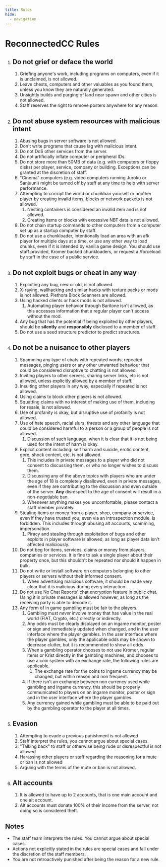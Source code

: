 ```yaml
---
title: Rules
hide:
  - navigation
---
```


# ReconnectedCC Rules

1. ## Do not grief or deface the world
    1. Griefing anyone's work, including programs on computers, even if it is unclaimed, is not allowed.
    2. Leave chests, computers and other valuables as you found them, unless you know they are naturally generated.
    3. Unsightly builds and purging of land near spawn and other cities is not allowed.
    4. Staff reserves the right to remove posters anywhere for any reason.
2.  ## Do not abuse system resources with malicious intent
    1. Abusing bugs in server software is not allowed.
    2. Don't write programs that cause lag with malicious intent.
    3.  Do not DoS other services from the server.
    4.  Do not artificially inflate computer or peripheral IDs.
    5.  Do not store more than 50MB of data (e.g. with computers or floppy disks) per player, service, company or building. Exceptions can be granted at the discretion of staff.
    6.  "Cinema" computers (e.g. video computers running Juroku or Sanjuuni) might be turned off by staff at any time to help with server performance.
    7.  Attempting to corrupt the world or chunkban yourself or another player by creating invalid items, blocks or network packets is not allowed.
        1.  Nesting containers is considered an invalid item and is not allowed.
        2.  Creating items or blocks with excessive NBT data is not allowed.
    8.  Do not chain startup commands to other computers from a computer set up as a startup computer by staff.
    9.  Do not use a chunkloader, intentionally load an area with an afk player for multiple days at a time, or use any other way to load chunks, even if it is intended by vanilla game design. You should use staff provided, Kromer backed chunkloaders, or request a /forceload by staff in the case of a public service.
3.  ## Do not exploit bugs or cheat in any way
    1.  Exploiting any bug, new or old, is not allowed.
    2.  X-raying, wallhacking and similar hacks with texture packs or mods is not allowed. Plethora Block Scanners are allowed.
    3.  Using hacked clients or hack mods is not allowed.
        1.  Automating player behavior through Baritone isn't allowed, as this accesses information that a regular player can't access without the mod.
    4.  Any bug that has the potential if being exploited by other players, should be **silently** and **responsibly** disclosed to a member of staff.
    5.  Do not use a seed structure predictor to predict structures.
4.  ## Do not be a nuisance to other players
    1.  Spamming any type of chats with repeated words, repeated messages, pinging users or any other unwanted behaviour that could be considered disruptive to chatting is not allowed.
    2.  Inviting players to other servers, sharing server links, etc is not allowed, unless explicitly allowed by a member of staff.
    3.  Insulting other players in any way, especially if repeated is not allowed.
    4.  Using claims to block other players is not allowed.
    5.  Squatting claims with no interest of making use of them, including for resale, is not allowed.
    6.  Use of profanity is okay, but disruptive use of profanity is not allowed.
    7.  Use of hate speech, racial slurs, threats and any other language that could be considered harmful to a person or a group of people is not allowed.
        1.  Discussion of such language, when it is clear that it is not being used for the intent of harm is okay.
    8.  Explicit content including: self harm and suicide, erotic content, gore, shock content, etc. is not allowed.
        1.  This includes in private messages to a player who did not consent to discussing them, or who no longer wishes to discuss them.
        2.  Discussing any of the above topics with players who are under the age of 18 is completely disallowed, even in private messages, even if they are contributing to the discussion and even outside of the server. **Any** disrespect to the age of consent will result in a non-negotiable ban.
        3.  Whenever anything makes you uncomfortable, please contact a staff member privately.
    9.  Stealing items or money from a player, shop, company or service, even if they have trusted you, even via an introspection module, is forbidden. This includes through abusing alt accounts, scamming, impersonation.
        1.  Piracy and stealing through exploitation of bugs and other exploits in player software is allowed, as long as player data isn't affected maliciously.
    10. Do not beg for items, services, claims or money from players, companies or services. It is fine to ask a single player about their property once, but this shouldn't be repeated nor should it happen in bulk.
    11. Do not write or install software on computers belonging to other players or servers without their informed consent.
        1.  When advertising malicious software, it should be made very clear that it is malicious during every interaction.
    12. Do not use No Chat Reports' chat encryption feature in public chat. Using it in private messages is allowed however, as long as the receiving party is able to decode it.
    13. Any form of in game gambling must be fair to the players.
        1. Gambling must *never* involve money that has value in the real world (FIAT, Crypto, etc.) directly or indirectly.
        2. Any odds must be clearly displayed on an ingame monitor, poster or sign and immediately updated when changed, and in the user interface where the player gambles. In the user interface where the player gambles, only the applicable odds may be shown to decrease clutter, but it is recommended to show all odds.
        3. When a gambling operator chooses to not use Kromer, regular items or Krist directly in the gambling machines, and chooses to use a coin system with an exchange rate, the following rules are applicable.
            1. The exchange rate for the coins to ingame currency may be changed, but within reason and non frequent.
        4. If there isn't an exchange between non currency used while gambling and ingame currency, this should be properly communicated to players on an ingame monitor, poster or sign and in the user interface where the player gambles.
        5. Any currency gained while gambling must be able to be paid out by the gambling operator to the player at all times.
5.  ## Evasion
    1.  Attempting to evade a previous punishment is not allowed
    2.  Staff interpret the rules, you cannot argue about special cases.
    3.  "Talking back" to staff or otherwise being rude or disrespectful is not allowed
    4.  Harassing other players or staff regarding the reasoning for a mute or ban is not allowed
    5.  Arguing with the terms of the mute or ban is not allowed.
6.  ## Alt accounts
    1.  It is allowed to have up to 2 accounts, that is one main account and one alt account.
    2.  Alt accounts must donate 100% of their income from the server, not doing so is considered theft.

## Notes

- The staff team interprets the rules. You cannot argue about special cases.
- Actions not explicitly stated in the rules are special cases and fall under the discretion of the staff members.
- You are not retroactively punished after being the reason for a new rule.
